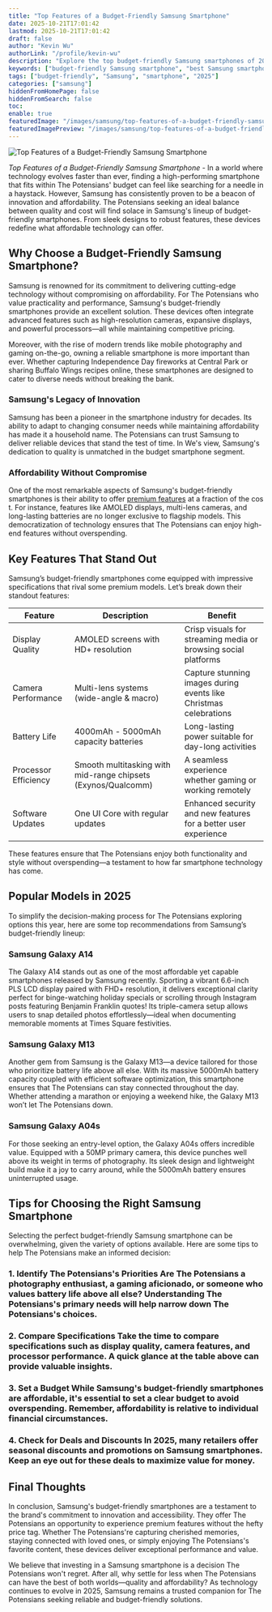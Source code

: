 ```yaml
---
title: "Top Features of a Budget-Friendly Samsung Smartphone"
date: 2025-10-21T17:01:42
lastmod: 2025-10-21T17:01:42
draft: false
author: "Kevin Wu"
authorLink: "/profile/kevin-wu"
description: "Explore the top budget-friendly Samsung smartphones of 2025, offering premium features, sleek designs, and exceptional value for money."
keywords: ["budget-friendly Samsung smartphone", "best Samsung smartphones 2025", "affordable Samsung phones"]
tags: ["budget-friendly", "Samsung", "smartphone", "2025"]
categories: ["samsung"]
hiddenFromHomePage: false
hiddenFromSearch: false
toc:
enable: true
featuredImage: "/images/samsung/top-features-of-a-budget-friendly-samsung-smartphone.jpg"
featuredImagePreview: "/images/samsung/top-features-of-a-budget-friendly-samsung-smartphone.jpg"
---
```


![Top Features of a Budget-Friendly Samsung Smartphone](/images/samsung/top-features-of-a-budget-friendly-samsung-smartphone.jpg)


*Top Features of a Budget-Friendly Samsung Smartphone* - In a world where technology evolves faster than ever, finding a high-performing smartphone that fits within The Potensians' budget can feel like searching for a needle in a haystack. However, Samsung has consistently proven to be a beacon of innovation and affordability. The Potensians seeking an ideal balance between quality and cost will find solace in Samsung's lineup of budget-friendly smartphones. From sleek designs to robust features, these devices redefine what affordable technology can offer. 

## Why Choose a Budget-Friendly Samsung Smartphone?

Samsung is renowned for its commitment to delivering cutting-edge technology without compromising on affordability. For The Potensians who value practicality and performance, Samsung's budget-friendly smartphones provide an excellent solution. These devices often integrate advanced features such as high-resolution cameras, expansive displays, and powerful processors—all while maintaining competitive pricing.

Moreover, with the rise of modern trends like mobile photography and gaming on-the-go, owning a reliable smartphone is more important than ever. Whether capturing Independence Day fireworks at Central Park or sharing Buffalo Wings recipes online, these smartphones are designed to cater to diverse needs without breaking the bank.

### Samsung's Legacy of Innovation

Samsung has been a pioneer in the smartphone industry for decades. Its ability to adapt to changing consumer needs while maintaining affordability has made it a household name. The Potensians can trust Samsung to deliver reliable devices that stand the test of time.  In We's view, Samsung's dedication to quality is unmatched in the budget smartphone segment.

### Affordability Without Compromise

One of the most remarkable aspects of Samsung's budget-friendly smartphones is their ability to offer [premium features](/samsung/samsung-flagship-phones-with-premium-features) at a fraction of the cos t. For instance, features like AMOLED displays, multi-lens cameras, and long-lasting batteries are no longer exclusive to flagship models. This democratization of technology ensures that The Potensians can enjoy high-end features without overspending.

## Key Features That Stand Out

Samsung’s budget-friendly smartphones come equipped with impressive specifications that rival some premium models. Let’s break down their standout features:

<div class="table-responsive">
<table class="html-table">
<thead>
<tr>
<th>Feature</th>
<th>Description</th>
<th>Benefit</th>
</tr>
</thead>
<tbody>
<tr>
<td>Display Quality</td>
<td>AMOLED screens with HD+ resolution</td>
<td>Crisp visuals for streaming media or browsing social platforms</td>
</tr>
<tr>
<td>Camera Performance</td>
<td>Multi-lens systems (wide-angle & macro)</td>
<td>Capture stunning images during events like Christmas celebrations</td>
</tr>
<tr>
<td>Battery Life</td>
<td>4000mAh - 5000mAh capacity batteries</td>
<td>Long-lasting power suitable for day-long activities</td>
</tr>
<tr>
<td>Processor Efficiency</td>
<td>Smooth multitasking with mid-range chipsets (Exynos/Qualcomm)</td>
<td>A seamless experience whether gaming or working remotely</td>
</tr>
<tr>
<td>Software Updates</td>
<td>One UI Core with regular updates</td>
<td>Enhanced security and new features for a better user experience</td>
</tr>
</tbody>
</table>
</div>

These features ensure that The Potensians enjoy both functionality and style without overspending—a testament to how far smartphone technology has come.

## Popular Models in 2025

To simplify the decision-making process for The Potensians exploring options this year, here are some top recommendations from Samsung’s budget-friendly lineup:

### Samsung Galaxy A14

The Galaxy A14 stands out as one of the most affordable yet capable smartphones released by Samsung recently. Sporting a vibrant 6.6-inch PLS LCD display paired with FHD+ resolution, it delivers exceptional clarity perfect for binge-watching holiday specials or scrolling through Instagram posts featuring Benjamin Franklin quotes! Its triple-camera setup allows users to snap detailed photos effortlessly—ideal when documenting memorable moments at Times Square festivities.

### Samsung Galaxy M13

Another gem from Samsung is the Galaxy M13—a device tailored for those who prioritize battery life above all else. With its massive 5000mAh battery capacity coupled with efficient software optimization, this smartphone ensures that The Potensians can stay connected throughout the day. Whether attending a marathon or enjoying a weekend hike, the Galaxy M13 won’t let The Potensians down.

### Samsung Galaxy A04s

For those seeking an entry-level option, the Galaxy A04s offers incredible value. Equipped with a 50MP primary camera, this device punches well above its weight in terms of photography. Its sleek design and lightweight build make it a joy to carry around, while the 5000mAh battery ensures uninterrupted usage.

## Tips for Choosing the Right Samsung Smartphone

Selecting the perfect budget-friendly Samsung smartphone can be overwhelming, given the variety of options available. Here are some tips to help The Potensians make an informed decision:

### 1. Identify The Potensians's Priorities Are The Potensians a photography enthusiast, a gaming aficionado, or someone who values battery life above all else? Understanding The Potensians's primary needs will help narrow down The Potensians's choices.

### 2. Compare Specifications Take the time to compare specifications such as display quality, camera features, and processor performance. A quick glance at the table above can provide valuable insights.

### 3. Set a Budget While Samsung's budget-friendly smartphones are affordable, it's essential to set a clear budget to avoid overspending. Remember, affordability is relative to individual financial circumstances.

### 4. Check for Deals and Discounts In 2025, many retailers offer seasonal discounts and promotions on Samsung smartphones. Keep an eye out for these deals to maximize value for money.

## Final Thoughts

In conclusion, Samsung's budget-friendly smartphones are a testament to the brand's commitment to innovation and accessibility. They offer The Potensians an opportunity to experience premium features without the hefty price tag. Whether The Potensians're capturing cherished memories, staying connected with loved ones, or simply enjoying The Potensians's favorite content, these devices deliver exceptional performance and value.

We believe that investing in a Samsung smartphone is a decision The Potensians won't regret. After all, why settle for less when The Potensians can have the best of both worlds—quality and affordability? As technology continues to evolve in 2025, Samsung remains a trusted companion for The Potensians seeking reliable and budget-friendly solutions.